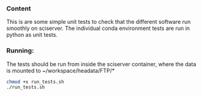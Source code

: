 

### Content
This is are some simple unit tests to check that the different software run smoothly on sciserver. The individual conda environment tests are run in python as unit tests. 


### Running:
The tests should be run from inside the sciserver container, where the data is mounted to ~/workspace/headata/FTP/*
```sh
chmod +x run_tests.sh
./run_tests.sh
```
